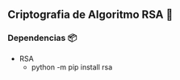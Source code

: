 ## Criptografia de Algoritmo RSA :closed_lock_with_key:

### Dependencias :package:

- RSA
  - python -m pip install rsa